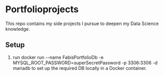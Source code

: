 # Portfolioprojects

This repo contains my side projects I pursue to deepen my Data Science knowledge.

## Setup
1. run docker run --name FabisPortfolioDb -e MYSQL_ROOT_PASSWORD=superSecretPassword -p 3306:3306 -d mariadb to set up the required DB locally in a Docker container.
